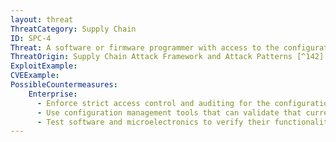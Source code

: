 ```yaml
---
layout: threat
ThreatCategory: Supply Chain
ID: SPC-4
Threat: A software or firmware programmer with access to the configuration control system can introduce malicious logic into software or microelectronics during coding and/or logic-bearing component development or update/maintenance.
ThreatOrigin: Supply Chain Attack Framework and Attack Patterns [^142]
ExploitExample:
CVEExample:
PossibleCountermeasures:
    Enterprise:
      - Enforce strict access control and auditing for the configuration control system to enable effective auditing of any unauthorized changes to configuration settings.
      - Use configuration management tools that can validate that current configuration settings meet policy requirements
      - Test software and microelectronics to verify their functionality conforms to expected behavior and operates within normal tolerances (e.g. timing, temperature, power consumption, EM emissions) both after development and maintenance prior to placing or returning the component to the production environment
---
```

